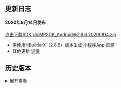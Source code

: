## 更新日志
#### 2020年8月14日发布
[点击下载SDK UniMPSDK_Android@2.8.6.20200814.zip](http://download.dcloud.net.cn/unimpsdk/UniMPSDK_Android@2.8.6.20200814.zip)
+ 需使用HBuilderX（2.8.6）版本生成 小程序App 资源
+ 其他更新 [详情](https://download1.dcloud.net.cn/hbuilderx/changelog/2.8.6.20200814.html)


## 历史版本
<details>
<summary>展开查看</summary>

百度网盘链接: [https://pan.baidu.com/s/1Gb19IMm2ihRA0u4MNzCT4Q](https://pan.baidu.com/s/1Gb19IMm2ihRA0u4MNzCT4Q) 提取码: hnug